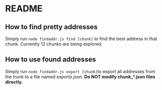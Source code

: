 # README

## How to find pretty addresses

Simply run `node findaddr.js find [chunk]` to find the best address in that chunk. Currenlty 12 chunks are being explored.

## How to use found addresses

Simply run `node findaddr.js export [chunk]`to export all addresses from the trunk to a file named _exports.json_. **Do NOT modify chunk\_\*.json files directly.**

